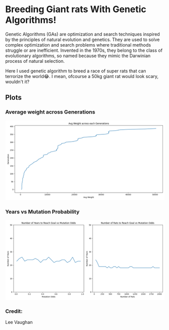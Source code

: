 # Breeding Giant rats With Genetic Algorithms!

Genetic Algorithms (GAs) are optimization and search techniques inspired by the principles of natural evolution and genetics. They are used to solve complex optimization and search problems where traditional methods struggle or are inefficient. Invented in the 1970s, they belong to the class of evolutionary algorithms, so named because they mimic the Darwinian process of natural selection.

Here I used genetic algorithm to breed a race of super rats that can terrorize the world😂.
I mean, ofcourse a 50kg giant rat would look scary, wouldn't it?

## Plots

### Average weight across Generations

![Avg. Weight Across Each Generation](plots/1.png)

### Years vs Mutation Probability

![Years vs Mutation Probability and Years vs Number Rats](plots/2.png)

### Credit:

Lee Vaughan
